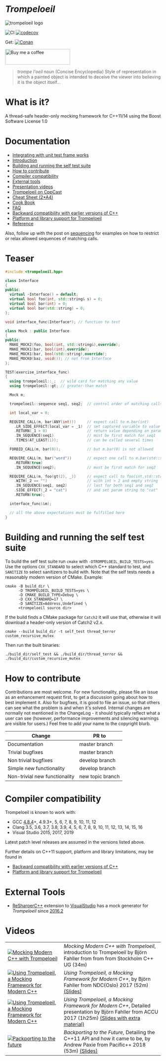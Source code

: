 # *Trompeloeil*

![trompeloeil logo](trompeloeil-logo.png)

<!-- markdownlint-disable no-space-in-links -->
![CI](https://github.com/rollbear/trompeloeil/workflows/CI/badge.svg)
[![codecov](https://codecov.io/gh/rollbear/trompeloeil/branch/master/graph/badge.svg?token=PCUO4knwdU)](https://codecov.io/gh/rollbear/trompeloeil)

Get: [![Conan](https://img.shields.io/badge/on-conan-blue.svg)](https://conan.io/center/trompeloeil)

<a href="https://www.buymeacoffee.com/bjornfahller"> <img src="https://cdn.buymeacoffee.com/buttons/v2/default-orange.png" height="50" width="210" alt="Buy me a coffee"/></a>

> *trompe l'oeil* noun    (Concise Encyclopedia)
> Style of representation in which a painted object is intended
> to deceive the viewer into believing it is the object itself...

# What is it?

A thread-safe header-only mocking framework for C++11/14 using the Boost Software License 1.0

# Documentation

- [Integrating with unit test frame works](docs/CookBook.md/#unit_test_frameworks)
- [Introduction](https://playfulprogramming.blogspot.com/2014/12/introducing-trompeloeil-c-mocking.html)
- [Building and running the self test suite](#self_test)
- [How to contribute](#contribute)
- [Compiler compatibility](#compilers)
- [External tools](#tools)
- [Presentation videos](#videos)
- [Trompeloeil on CppCast](http://cppcast.com/2017/02/bjorn-fahller/)
- [Cheat Sheet (2*A4)](docs/trompeloeil_cheat_sheet.pdf)
- [Cook Book](docs/CookBook.md)
- [FAQ](docs/FAQ.md)
- [Backward compatibility with earlier versions of C++](docs/Backward.md)
- [Platform and library support for Trompeloeil](docs/PlatformsAndLibraries.md)
- [Reference](docs/reference.md)

Also, follow up with the post on
[sequencing](
  https://playfulprogramming.blogspot.se/2015/01/sequence-control-with-trompeloeil-c.html
) for examples on how to restrict or relax allowed sequences of matching calls.

# Teaser

```Cpp
#include <trompeloeil.hpp>

class Interface
{
public:
  virtual ~Interface() = default;
  virtual bool foo(int, std::string& s) = 0;
  virtual bool bar(int) = 0;
  virtual bool bar(std::string) = 0;
};

void interface_func(Interface*); // function to test

class Mock : public Interface
{
public:
  MAKE_MOCK2(foo, bool(int, std::string&),override);
  MAKE_MOCK1(bar, bool(int),override);
  MAKE_MOCK1(bar, bool(std::string),override);
  MAKE_MOCK0(baz, void()); // not from Interface
};

TEST(exercise_interface_func)
{
  using trompeloeil::_;  // wild card for matching any value
  using trompeloeil::gt; // greater-than match

  Mock m;

  trompeloeil::sequence seq1, seq2;  // control order of matching calls

  int local_var = 0;

  REQUIRE_CALL(m, bar(ANY(int)))     // expect call to m.bar(int)
    .LR_SIDE_EFFECT(local_var = _1)  // set captured variable to value of param
    .RETURN(_1 > 0)                  // return value depending on param value
    .IN_SEQUENCE(seq1)               // must be first match for seq1
    .TIMES(AT_LEAST(1));             // can be called several times

  FORBID_CALL(m, bar(0));            // but m.bar(0) is not allowed

  REQUIRE_CALL(m, bar("word"))       // expect one call to m.bar(std::string)
    .RETURN(true)
    .IN_SEQUENCE(seq2);              // must be first match for seq2

  REQUIRE_CALL(m, foo(gt(2), _))     // expect call to foo(int,std::string&)
    .WITH(_2 == "")                  // with int > 2 and empty string
    .IN_SEQUENCE(seq1, seq2)         // last for both seq1 and seq2
    .SIDE_EFFECT(_2 = "cat")         // and set param string to "cat"
    .RETURN(true);

  interface_func(&m);

  // all the above expectations must be fulfilled here
}
```

# <A name="self_test"/> Building and running the self test suite

To build the self test suite run `cmake` with `-DTROMPELOEIL_BUILD_TESTS=yes`.
Use the options `CXX_STANDARD` to select which C++ standard to test, and
`SANITIZE` to select sanitizers to build with. Note that the self tests needs a
reasonably modern version of CMake. Example:

```
cmake -B build_dir \
      -D TROMPELOEIL_BUILD_TESTS=yes \
      -D CMAKE_BUILD_TYPE=Debug \
      -D CXX_STANDARD=17 \
      -D SANITIZE=Address,Undefined \
      <trompeloeil source dir>
```

If the build finds a CMake package for `Catch2` it will use that, otherwise it
will download a header-only version of Catch2 v2.x.

```
cmake --build build_dir -t self_test thread_terror custom_recursive_mutex
```

Then run the built binaries:

```
./build_dir/self_test && ./build_dir/thread_terror && ./build_dir/custom_recursive_mutex
```

# <A name="contribute"/> How to contribute

Contributions are most welcome. For new functionality, please file an issue as
an enhancement request first, to get a discussion going about how to best
implement it. Also for bugfixes, it is good to file an issue, so that others can
see what the problem is and when it's solved. Internal changes are normally not
mentioned in the ChangeLog - it should typically reflect what a user can see
(however, performance improvements and silencing warnings are visible for
users.) Feel free to add your name to the copyright blurb.

|Change                       | PR to          |
|-----------------------------|----------------|
|Documentation                |master branch   |
|Trivial bugfixes             |master branch   |
|Non trivial bugfixes         |develop branch  |
|Simple new functionality     |develop branch  |
|Non-trivial new functionality|new topic branch|

# <A name="compilers"/> Compiler compatibility

Trompeloeil is known to work with:

- GCC [4.8.4](docs/Backward.md#gxx48x_limitations)+, 4.9.3+, 5, 6, 7, 8, 9, 10, 11, 12
- Clang 3.5, 3.6, 3.7, 3.8, 3.9, 4, 5, 6, 7, 8, 9, 10, 11, 12, 13, 14, 15, 16
- Visual Studio 2015, 2017, 2019

Latest patch level releases are assumed in the versions listed above.

Further details on C++11 support, platform and library limitations, may
be found in

- [Backward compatibility with earlier versions of C++](docs/Backward.md)
- [Platform and library support for Trompeloeil](docs/PlatformsAndLibraries.md)

# <A name="tools"/> External Tools

- [ReSharperC++](https://www.jetbrains.com/resharper-cpp/) extension to
  [VisualStudio](https://visualstudio.microsoft.com/) has a mock generator for
  *Trompeloeil* since [2016.2](https://blog.jetbrains.com/rscpp/2016/09/14/whats-new-in-resharper-c-2016-2/)
  
# <A name="videos"/> Videos
|  |  |
|--|--|
| [![Mocking Modern C++ with Trompeloeil](https://img.youtube.com/vi/mPYNsARvTDk/mqdefault.jpg)](https://www.youtube.com/watch?v=mPYNsARvTDk)| *Mocking Modern C++ with Trompeloeil*, introduction to Trompeloeil by Björn Fahller from from from Stockholm C++ UG (34m)| [(Slides)](https://speakerdeck.com/rollbear/mocking-modern-c-plus-plus-with-trompeloeil) |
| [![Using Trompeloeil, a Mocking Framework for Modern C++](https://img.youtube.com/vi/vvQ-kK4coYM/mqdefault.jpg)](https://www.youtube.com/watch?v=vvQ-kK4coYM)| *Using Trompeloeil, a Mocking Framework for Modern C++*, by Björn Fahller from NDC{Oslo} 2017 (52m) [(Slides)](https://speakerdeck.com/rollbear/ndc-oslo-using-trompeloeil-a-mocking-framework-for-modern-c-plus-plus) |
| [![Using Trompeloeil, a Mocking Framework for Modern C++](https://img.youtube.com/vi/HCh6cs9nXt0/mqdefault.jpg)](https://www.youtube.com/watch?v=HCh6cs9nXt0) | *Using Trompeloeil, a Mocking Framework for Modern C++*, Detailed presentation by Björn Fahller from ACCU 2017 (1h25m) [(Slides with extra material)](https://speakerdeck.com/rollbear/using-trompeloeil-a-mocking-framework-for-modern-c-plus-plus) |
| [![Packporting to the future](https://img.youtube.com/vi/KKvSVyZ4_5k/mqdefault.jpg)](https://www.youtube.com/watch?v=KKvSVyZ4_5k) | *Backporting to the Future*, Detailing the C++11 API and how it came to be, by Andrew Paxie from Pacific++ 2018 (53m) [(Slides)](https://github.com/pacificplusplus/conference/blob/master/slides-2018/backporting-to-the-future/slides.pdf) |
